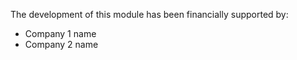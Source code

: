 <!--
    Audience: everybody.

    Purpose: thank financial contributors.

    ⚠️ Cautions:

    - DO NOT include contributors. These go into ./CONTRIBUTORS.rst.
    - DO NOT include authors. These go in the "author" key in ../__manifest__.py.
    - DO NOT include maintainers. These go in the "maintainers" key in ../__manifest__.py.
    - Only include other companies or persons that have financed the development
      of this module. Maybe through direct funding, crowdfunding, etc.

    ⛔ REMOVE THIS FILE if there are no other financial supporters.
-->

The development of this module has been financially supported by:

-   Company 1 name
-   Company 2 name
